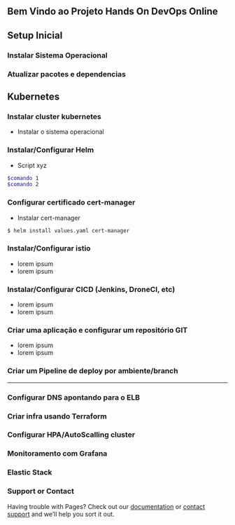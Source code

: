 ## Bem Vindo ao Projeto Hands On DevOps Online

## Setup Inicial

### Instalar Sistema Operacional

### Atualizar pacotes e dependencias

## Kubernetes

### Instalar cluster kubernetes
- Instalar o sistema operacional

### Instalar/Configurar Helm
- Script xyz
```bash
$comando 1
$comando 2
```

### Configurar certificado cert-manager
- Instalar cert-manager
```bash
$ helm install values.yaml cert-manager
```

### Instalar/Configurar istio
- lorem ipsum
- lorem ipsum

### Instalar/Configurar CICD (Jenkins, DroneCI, etc)
- lorem ipsum
- lorem ipsum

### Criar uma aplicação e configurar um repositório GIT
- lorem ipsum
- lorem ipsum

### Criar um Pipeline de deploy por ambiente/branch
---
### Configurar DNS apontando para o ELB
### Criar infra usando Terraform
### Configurar HPA/AutoScalling cluster
### Monitoramento com Grafana
### Elastic Stack



### Support or Contact

Having trouble with Pages? Check out our [documentation](https://help.github.com/categories/github-pages-basics/) or [contact support](https://github.com/contact) and we’ll help you sort it out.
